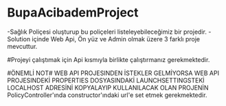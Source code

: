 # BupaAcibademProject
-Sağlık Poliçesi oluşturup bu poliçeleri listeleyebileceğimiz bir projedir.
-Solution içinde Web Api, Ön yüz ve Admin olmak üzere 3 farklı proje mevcuttur.

#Projeyi çalıştımak için Api kısmıyla birlikte çalıştırmanız gerekmektedir.

#ÖNEMLİ NOT#
WEB API PROJESINDEN İSTEKLER GELMİYORSA WEB API PROJESINDEKİ PROPERTIES DOSYASINDAKİ LAUNCHSETTINGSTEKİ LOCALHOST ADRESİNİ KOPYALAYIP KULLANILACAK OLAN PROJENİN PolicyController'ında constructor'ındaki url'e set etmek gerekmektedir.
